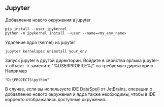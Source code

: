 ## Jupyter

Добавление нового окружения в jupyter
~~~
pip install --user ipykernel
python -m ipykernel install --user --name=<my_env_name>
~~~

Удаление ядра (kernel) из jupyter
~~~
jupyter kernelspec uninstall your_env
~~~

Запуск jupyter в другой директории. Войдите в свойства ярлыка jupyter-> объект -> замените "%USERPROFILE%/" на требуемую директорию. Например
~~~
"D:\PROJECTS\python"
~~~

В случае, если вы используете IDE [DataSpell](https://www.jetbrains.com/ru-ru/dataspell/) от JetBrains,
 операции о добавлению нового окружения и ядра также необходимы, чтобы в IDE корректо отображались доступные окружения.